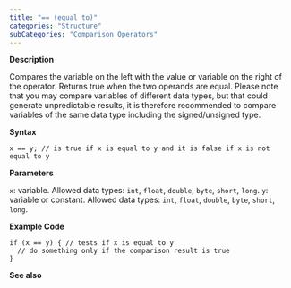 ```yaml
---
title: "== (equal to)"
categories: "Structure"
subCategories: "Comparison Operators"
---
```


**Description**

Compares the variable on the left with the value or variable on the
right of the operator. Returns true when the two operands are equal.
Please note that you may compare variables of different data types, but
that could generate unpredictable results, it is therefore recommended
to compare variables of the same data type including the signed/unsigned
type.

**Syntax**

`x == y; // is true if x is equal to y and it is false if x is not equal to y`

**Parameters**

`x`: variable. Allowed data types: `int`, `float`, `double`, `byte`,
`short`, `long`.
`y`: variable or constant. Allowed data types: `int`, `float`, `double`,
`byte`, `short`, `long`.

**Example Code**

    if (x == y) { // tests if x is equal to y
      // do something only if the comparison result is true
    }

**See also**

